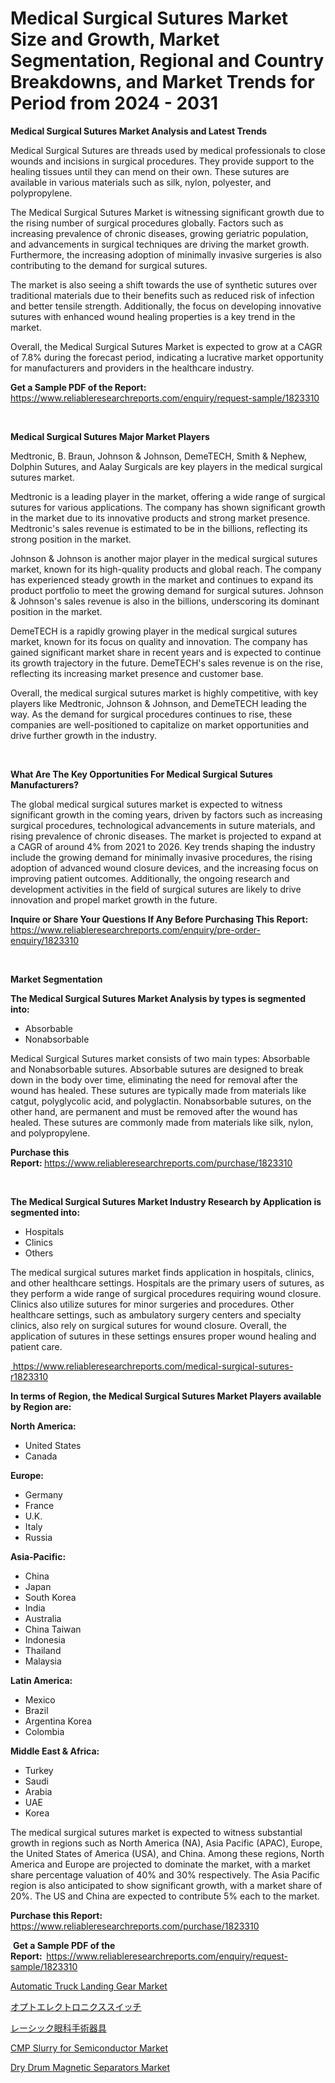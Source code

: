 <p><h1>Medical Surgical Sutures Market Size and Growth, Market Segmentation, Regional and Country Breakdowns, and Market Trends for Period from 2024 -  2031</h1></p><p><strong>Medical Surgical Sutures Market Analysis and Latest Trends</strong></p>
<p><p>Medical Surgical Sutures are threads used by medical professionals to close wounds and incisions in surgical procedures. They provide support to the healing tissues until they can mend on their own. These sutures are available in various materials such as silk, nylon, polyester, and polypropylene.</p><p>The Medical Surgical Sutures Market is witnessing significant growth due to the rising number of surgical procedures globally. Factors such as increasing prevalence of chronic diseases, growing geriatric population, and advancements in surgical techniques are driving the market growth. Furthermore, the increasing adoption of minimally invasive surgeries is also contributing to the demand for surgical sutures.</p><p>The market is also seeing a shift towards the use of synthetic sutures over traditional materials due to their benefits such as reduced risk of infection and better tensile strength. Additionally, the focus on developing innovative sutures with enhanced wound healing properties is a key trend in the market.</p><p>Overall, the Medical Surgical Sutures Market is expected to grow at a CAGR of 7.8% during the forecast period, indicating a lucrative market opportunity for manufacturers and providers in the healthcare industry.</p></p>
<p><strong>Get a Sample PDF of the Report:&nbsp;</strong> <a href="https://www.reliableresearchreports.com/enquiry/request-sample/1823310">https://www.reliableresearchreports.com/enquiry/request-sample/1823310</a></p>
<p>&nbsp;</p>
<p><strong>Medical Surgical Sutures Major Market Players</strong></p>
<p><p>Medtronic, B. Braun, Johnson & Johnson, DemeTECH, Smith & Nephew, Dolphin Sutures, and Aalay Surgicals are key players in the medical surgical sutures market. </p><p>Medtronic is a leading player in the market, offering a wide range of surgical sutures for various applications. The company has shown significant growth in the market due to its innovative products and strong market presence. Medtronic's sales revenue is estimated to be in the billions, reflecting its strong position in the market.</p><p>Johnson & Johnson is another major player in the medical surgical sutures market, known for its high-quality products and global reach. The company has experienced steady growth in the market and continues to expand its product portfolio to meet the growing demand for surgical sutures. Johnson & Johnson's sales revenue is also in the billions, underscoring its dominant position in the market.</p><p>DemeTECH is a rapidly growing player in the medical surgical sutures market, known for its focus on quality and innovation. The company has gained significant market share in recent years and is expected to continue its growth trajectory in the future. DemeTECH's sales revenue is on the rise, reflecting its increasing market presence and customer base.</p><p>Overall, the medical surgical sutures market is highly competitive, with key players like Medtronic, Johnson & Johnson, and DemeTECH leading the way. As the demand for surgical procedures continues to rise, these companies are well-positioned to capitalize on market opportunities and drive further growth in the industry.</p></p>
<p>&nbsp;</p>
<p><strong>What Are The Key Opportunities For Medical Surgical Sutures Manufacturers?</strong></p>
<p><p>The global medical surgical sutures market is expected to witness significant growth in the coming years, driven by factors such as increasing surgical procedures, technological advancements in suture materials, and rising prevalence of chronic diseases. The market is projected to expand at a CAGR of around 4% from 2021 to 2026. Key trends shaping the industry include the growing demand for minimally invasive procedures, the rising adoption of advanced wound closure devices, and the increasing focus on improving patient outcomes. Additionally, the ongoing research and development activities in the field of surgical sutures are likely to drive innovation and propel market growth in the future.</p></p>
<p><strong>Inquire or Share Your Questions If Any Before Purchasing This Report:</strong> <a href="https://www.reliableresearchreports.com/enquiry/pre-order-enquiry/1823310">https://www.reliableresearchreports.com/enquiry/pre-order-enquiry/1823310</a></p>
<p>&nbsp;</p>
<p><strong>Market Segmentation</strong></p>
<p><strong>The Medical Surgical Sutures Market Analysis by types is segmented into:</strong></p>
<p><ul><li>Absorbable</li><li>Nonabsorbable</li></ul></p>
<p><p>Medical Surgical Sutures market consists of two main types: Absorbable and Nonabsorbable sutures. Absorbable sutures are designed to break down in the body over time, eliminating the need for removal after the wound has healed. These sutures are typically made from materials like catgut, polyglycolic acid, and polyglactin. Nonabsorbable sutures, on the other hand, are permanent and must be removed after the wound has healed. These sutures are commonly made from materials like silk, nylon, and polypropylene.</p></p>
<p><strong>Purchase this Report:&nbsp;</strong><a href="https://www.reliableresearchreports.com/purchase/1823310">https://www.reliableresearchreports.com/purchase/1823310</a></p>
<p>&nbsp;</p>
<p><strong>The Medical Surgical Sutures Market Industry Research by Application is segmented into:</strong></p>
<p><ul><li>Hospitals</li><li>Clinics</li><li>Others</li></ul></p>
<p><p>The medical surgical sutures market finds application in hospitals, clinics, and other healthcare settings. Hospitals are the primary users of sutures, as they perform a wide range of surgical procedures requiring wound closure. Clinics also utilize sutures for minor surgeries and procedures. Other healthcare settings, such as ambulatory surgery centers and specialty clinics, also rely on surgical sutures for wound closure. Overall, the application of sutures in these settings ensures proper wound healing and patient care.</p></p>
<p><a href="https://www.reliableresearchreports.com/medical-surgical-sutures-r1823310">&nbsp;https://www.reliableresearchreports.com/medical-surgical-sutures-r1823310</a></p>
<p><strong>In terms of Region, the Medical Surgical Sutures Market Players available by Region are:</strong></p>
<p>
    <p> <strong> North America: </strong>
        <ul>
            <li>United States</li>
            <li>Canada</li>
        </ul>
        </p> 
    <p> <strong> Europe: </strong>
        <ul>
            <li>Germany</li>
            <li>France</li>
            <li>U.K.</li>
            <li>Italy</li>
            <li>Russia</li>
        </ul>
        </p> 
    <p> <strong> Asia-Pacific: </strong>
        <ul>
            <li>China</li>
            <li>Japan</li>
            <li>South Korea</li>
            <li>India</li>
            <li>Australia</li>
            <li>China Taiwan</li>
            <li>Indonesia</li>
            <li>Thailand</li>
            <li>Malaysia</li>
        </ul>
        </p> 
    <p> <strong> Latin America: </strong>
        <ul>
            <li>Mexico</li>
            <li>Brazil</li>
            <li>Argentina Korea</li>
            <li>Colombia</li>
        </ul>
        </p> 
    <p> <strong> Middle East & Africa: </strong>
        <ul>
            <li>Turkey</li>
            <li>Saudi</li>
            <li>Arabia</li>
            <li>UAE</li>
            <li>Korea</li>
        </ul>
    </p>
    </p>
<p><p>The medical surgical sutures market is expected to witness substantial growth in regions such as North America (NA), Asia Pacific (APAC), Europe, the United States of America (USA), and China. Among these regions, North America and Europe are projected to dominate the market, with a market share percentage valuation of 40% and 30% respectively. The Asia Pacific region is also anticipated to show significant growth, with a market share of 20%. The US and China are expected to contribute 5% each to the market.</p></p>
<p><strong>Purchase this Report: </strong><a href="https://www.reliableresearchreports.com/purchase/1823310">https://www.reliableresearchreports.com/purchase/1823310</a></p>
<p>&nbsp;<strong>Get a Sample PDF of the Report:&nbsp;&nbsp;</strong><a href="https://www.reliableresearchreports.com/enquiry/request-sample/1823310">https://www.reliableresearchreports.com/enquiry/request-sample/1823310</a></p>
<p><strong></strong></p>
<p><p><a href="https://www.linkedin.com/pulse/decoding-automatic-truck-landing-gear-market-deep-dive-latest-jfp6f">Automatic Truck Landing Gear Market</a></p><p><a href="https://medium.com/@elmoray21/%E3%82%AA%E3%83%97%E3%83%88%E3%82%A8%E3%83%AC%E3%82%AF%E3%83%88%E3%83%AD%E3%83%8B%E3%83%83%E3%82%AF%E3%82%B9%E3%82%A4%E3%83%83%E3%83%81%E5%B8%82%E5%A0%B4%E3%83%AC%E3%83%9D%E3%83%BC%E3%83%88%E3%81%AF-%E3%81%93%E3%81%AE%E5%B8%82%E5%A0%B4%E3%81%AE%E6%9C%80%E6%96%B0%E3%81%AE%E3%83%88%E3%83%AC%E3%83%B3%E3%83%89%E3%81%A8%E6%88%90%E9%95%B7%E6%A9%9F%E4%BC%9A%E3%82%92%E6%98%8E%E3%82%89%E3%81%8B%E3%81%AB%E3%81%97%E3%81%A6%E3%81%84%E3%81%BE%E3%81%99-3fe19f649002">オプトエレクトロニクススイッチ</a></p><p><a href="https://github.com/deonnorth8/Market-Research-Report-List-1/blob/main/272853358334.md">レーシック眼科手術器具</a></p><p><a href="https://issuu.com/reportprime-2/docs/cmp-slurry-for-semiconductor-market-size-2030.pptx">CMP Slurry for Semiconductor Market</a></p><p><a href="https://www.linkedin.com/pulse/dry-drum-magnetic-separators-market-dynamics-2024-2031-also-its-1piqe">Dry Drum Magnetic Separators Market</a></p></p>